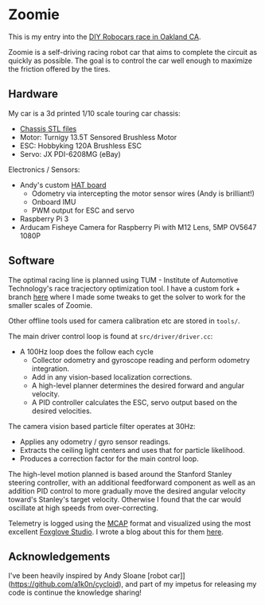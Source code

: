 # Zoomie

This is my entry into the [DIY Robocars race in Oakland CA](https://meetup.com/diyrobocars).

Zoomie is a self-driving racing robot car that aims to complete the circuit as quickly as possible. The goal is to control the car well enough to maximize the friction offered by the tires.

## Hardware

My car is a 3d printed 1/10 scale touring car chassis:

- [Chassis STL files](https://cults3d.com/en/3d-model/various/veltro-1-10-rally-touring-car-chassis)
- Motor: Turnigy 13.5T Sensored Brushless Motor
- ESC: Hobbyking 120A Brushless ESC
- Servo: JX PDI-6208MG (eBay)

Electronics / Sensors:

- Andy's custom [HAT board](https://easyeda.com/a1k0n/cycloid)
  - Odometry via intercepting the motor sensor wires (Andy is brilliant!)
  - Onboard IMU
  - PWM output for ESC and servo
- Raspberry Pi 3
- Arducam Fisheye Camera for Raspberry Pi with M12 Lens, 5MP OV5647 1080P

## Software

The optimal racing line is planned using TUM - Institute of Automotive Technology's race tracjectory optimization tool. I have a custom fork + branch [here](https://github.com/danchia/global_racetrajectory_optimization/tree/zoomie) where I made some tweaks to get the solver to work for the smaller scales of Zoomie.

Other offline tools used for camera calibration etc are stored in `tools/`.

The main driver control loop is found at `src/driver/driver.cc`:

- A 100Hz loop does the follow each cycle
  - Collector odometry and gyroscope reading and perform odometry integration.
  - Add in any vision-based localization corrections.
  - A high-level planner determines the desired forward and angular velocity.
  - A PID controller calculates the ESC, servo output based on the desired velocities.

The camera vision based particle filter operates at 30Hz:

- Applies any odometry / gyro sensor readings.
- Extracts the ceiling light centers and uses that for particle likelihood.
- Produces a correction factor for the main control loop.

The high-level motion planned is based around the Stanford Stanley steering controller, with an additional feedforward component as well as an addition PID control to more gradually move the desired angular velocity toward's Stanley's target velocity. Otherwise I found that the car would oscillate at high speeds from over-correcting.

Telemetry is logged using the [MCAP](https://mcap.dev/) format and visualized using the most excellent [Foxglove Studio](https://foxglove.dev/). I wrote a blog about this for them [here](https://foxglove.dev/blog/recording-robocar-data-with-mcap).

## Acknowledgements

I've been heavily inspired by Andy Sloane [robot car]](https://github.com/a1k0n/cycloid), and part of my impetus for releasing my code is continue the knowledge sharing!
